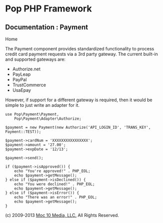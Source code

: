 Pop PHP Framework
=================

Documentation : Payment
-----------------------

Home

The Payment component provides standardized functionality to process
credit card payment requests via a 3rd party gateway. The current
built-in and supported gateways are:

-   Authorize.net
-   PayLeap
-   PayPal
-   TrustCommerce
-   UsaEpay

However, if support for a different gateway is required, then it would
be simple to just write an adapter for it.

    use Pop\Payment\Payment,
        Pop\Payment\Adapter\Authorize;

    $payment = new Payment(new Authorize('API_LOGIN_ID', 'TRANS_KEY', Payment::TEST));

    $payment->cardNum = 'XXXXXXXXXXXXXXXX';
    $payment->amount = '27.00';
    $payment->expDate = '12/13';

    $payment->send();

    if ($payment->isApproved()) {
        echo "You're approved!" . PHP_EOL;
        echo $payment->getMessage();
    } else if ($payment->isDeclined()) {
        echo "You were declined!" . PHP_EOL;
        echo $payment->getMessage();
    } else if ($payment->isError()) {
        echo "There was an error!" . PHP_EOL;
        echo $payment->getMessage();
    }

\(c) 2009-2013 [Moc 10 Media, LLC.](http://www.moc10media.com) All
Rights Reserved.
